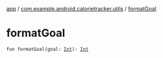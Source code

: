 [app](../index.md) / [com.example.android.calorietracker.utils](index.md) / [formatGoal](./format-goal.md)

# formatGoal

`fun formatGoal(goal: `[`Int`](https://kotlinlang.org/api/latest/jvm/stdlib/kotlin/-int/index.html)`): `[`Int`](https://kotlinlang.org/api/latest/jvm/stdlib/kotlin/-int/index.html)